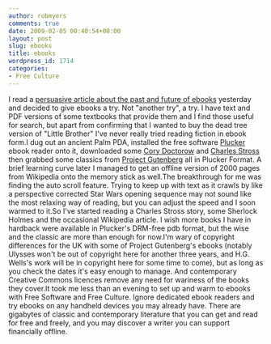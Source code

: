 ```yaml
---
author: robmyers
comments: true
date: 2009-02-05 00:40:54+00:00
layout: post
slug: ebooks
title: ebooks
wordpress_id: 1714
categories:
- Free Culture
---
```


I read a [persuasive article about the past and future of ebooks](http://arstechnica.com/gadgets/news/2009/02/the-once-and-future-e-book.ars) yesterday and decided to give ebooks a try. Not "another try", a try. I have text and PDF versions of some textbooks that provide them and I find those useful for search, but apart from confirming that I wanted to buy the dead tree version of "Little Brother" I've never really tried reading fiction in ebook form.I dug out an ancient Palm PDA, installed the free software [Plucker](http://www.plkr.org/) ebook reader onto it, downloaded some [Cory Doctorow](http://craphound.com/) and [Charles Stross](http://www.accelerando.org/) then grabbed some classics from [Project Gutenberg](http://www.gutenberg.org/) all in Plucker Format. A brief learning curve later I managed to get an offline version of 2000 pages from Wikipedia onto the memory stick as well.The breakthrough for me was finding the auto scroll feature. Trying to keep up with text as it crawls by like a perspective corrected Star Wars opening sequence may not sound like the most relaxing way of reading, but you can adjust the speed and I soon warmed to it.So I've started reading a Charles Stross story, some Sherlock Holmes and the occasional Wikipedia article. I wish more books I have in hardback were available in Plucker's DRM-free pdb format, but the wise and the classic are more than enough for now.I'm wary of copyright differences for the UK with some of Project Gutenberg's ebooks (notably Ulysses won't be out of copyright here for another three years, and H.G. Wells's work will be in copyright here for some time to come), but as long as you check the dates it's easy enough to manage. And contemporary Creative Commons licences remove any need for wariness of the books they cover.It took me less than an evening to set up and warm to ebooks with Free Software and Free Culture. Ignore dedicated ebook readers and try ebooks on any handheld devices you may already have. There are gigabytes of classic and contemporary literature that you can get and read for free and freely, and you may discover a writer you can support financially offline.

